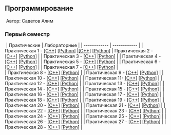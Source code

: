 ## Программирование
​
Автор: Садетов Алим
​
### Первый семестр
​
| Практические | Лабораторные |
| ------------ | ------------ |
| Практическая 1 - [[C++]](https://github.com/alimsadetov/Programming/tree/master/Practice/01/c%2B%2B/) [[Python]](https://github.com/alimsadetov/Programming/tree/master/Practice/01/python/) |[[C++]](https://github.com/alimsadetov/Programming/tree/master/Lab/01/c%2B%2B/) [[Python]](https://github.com/alimsadetov/Programming/tree/master/Lab/01/python/) 
| Практическая 2 - [[C++]](https://github.com/alimsadetov/Programming/tree/master/Practice/02/c%2B%2B/) [[Python]](https://github.com/alimsadetov/Programming/tree/master/Practice/02/python/) | 
| Практическая 3 - [[C++]](https://github.com/alimsadetov/Programming/tree/master/Practice/03/c%2B%2B/) [[Python]](https://github.com/alimsadetov/Programming/tree/master/Practice/03/python/) | 
| Практическая 4 - [[C++]](https://github.com/alimsadetov/Programming/tree/master/Practice/04/c%2B%2B/) [[Python]](https://github.com/alimsadetov/Programming/tree/master/Practice/04/python/) | 
| Практическая 5 - [[C++]](https://github.com/alimsadetov/Programming/tree/master/Practice/05/c%2B%2B/) [[Python]](https://github.com/alimsadetov/Programming/tree/master/Practice/05/python/) | 
| Практическая 6 - [[C++]](https://github.com/alimsadetov/Programming/tree/master/Practice/06/c%2B%2B/) [[Python]](https://github.com/alimsadetov/Programming/tree/master/Practice/06/python/) | 
| Практическая 7 - [[C++]](https://github.com/alimsadetov/Programming/tree/master/Practice/07/c%2B%2B/) [[Python]](https://github.com/alimsadetov/Programming/tree/master/Practice/07/python/) |  
| Практическая 8 - [[C++]](https://github.com/alimsadetov/Programming/tree/master/Practice/08/c%2B%2B/) [[Python]](https://github.com/alimsadetov/Programming/tree/master/Practice/08/python/) | 
| Практическая 9 - [[C++]](https://github.com/alimsadetov/Programming/tree/master/Practice/09/c%2B%2B/) [[Python]](https://github.com/alimsadetov/Programming/tree/master/Practice/09/python/) | 
| Практическая 10 - [[C++]](https://github.com/alimsadetov/Programming/tree/master/Practice/10/c%2B%2B/) [[Python]](https://github.com/alimsadetov/Programming/tree/master/Practice/10/python/) | 
| Практическая 11- [[C++]](https://github.com/alimsadetov/Programming/tree/master/Practice/11/c%2B%2B/) [[Python]](https://github.com/alimsadetov/Programming/tree/master/Practice/11/python/) | 
| Практическая 12 - [[C++]](https://github.com/alimsadetov/Programming/tree/master/Practice/12/c%2B%2B/) [[Python]](https://github.com/alimsadetov/Programming/tree/master/Practice/12/python/) | 
| Практическая 13 - [[C++]](https://github.com/alimsadetov/Programming/tree/master/Practice/13/c%2B%2B/) [[Python]](https://github.com/alimsadetov/Programming/tree/master/Practice/13/python/) | 
| Практическая 14 - [[C++]](https://github.com/alimsadetov/Programming/tree/master/Practice/14/c%2B%2B/) [[Python]](https://github.com/alimsadetov/Programming/tree/master/Practice/14/python/) | 
| Практическая 15 - [[C++]](https://github.com/alimsadetov/Programming/tree/master/Practice/15/c%2B%2B/) [[Python]](https://github.com/alimsadetov/Programming/tree/master/Practice/15/python/) |
| Практическая 16 - [[C++]](https://github.com/alimsadetov/Programming/tree/master/Practice/16/c%2B%2B/) [[Python]](https://github.com/alimsadetov/Programming/tree/master/Practice/16/python/) |
| Практическая 17 - [[C++]](https://github.com/alimsadetov/Programming/tree/master/Practice/17/c%2B%2B/) [[Python]](https://github.com/alimsadetov/Programming/tree/master/Practice/17/python/) |
| Практическая 18 - [[C++]](https://github.com/alimsadetov/Programming/tree/master/Practice/18/c%2B%2B/) [[Python]](https://github.com/alimsadetov/Programming/tree/master/Practice/18/python/) |
| Практическая 19 - [[C++]](https://github.com/alimsadetov/Programming/tree/master/Practice/19/c%2B%2B/) [[Python]](https://github.com/alimsadetov/Programming/tree/master/Practice/19/python/) |
| Практическая 20 - [[C++]](https://github.com/alimsadetov/Programming/tree/master/Practice/20/c%2B%2B/) [[Python]](https://github.com/alimsadetov/Programming/tree/master/Practice/20/python/) |
| Практическая 21 - [[C++]](https://github.com/alimsadetov/Programming/tree/master/Practice/21/c%2B%2B/) [[Python]](https://github.com/alimsadetov/Programming/tree/master/Practice/21/python/) |
| Практическая 22 - [[C++]](https://github.com/alimsadetov/Programming/tree/master/Practice/22/c%2B%2B/) [[Python]](https://github.com/alimsadetov/Programming/tree/master/Practice/22/python/) |
| Практическая 23 - [[C++]](https://github.com/alimsadetov/Programming/tree/master/Practice/23/c%2B%2B/) [[Python]](https://github.com/alimsadetov/Programming/tree/master/Practice/23/python/) |
| Практическая 24 - [[C++]](https://github.com/alimsadetov/Programming/tree/master/Practice/24/c%2B%2B/) [[Python]](https://github.com/alimsadetov/Programming/tree/master/Practice/24/python/) |
| Практическая 25 - [[C++]](https://github.com/alimsadetov/Programming/tree/master/Practice/25/c%2B%2B/) [[Python]](https://github.com/alimsadetov/Programming/tree/master/Practice/25/python/) |
| Практическая 26 - [[C++]](https://github.com/alimsadetov/Programming/tree/master/Practice/26/c%2B%2B/) [[Python]](https://github.com/alimsadetov/Programming/tree/master/Practice/26/python/) |
| Практическая 27 - [[C++]](https://github.com/alimsadetov/Programming/tree/master/Practice/27/c%2B%2B/) [[Python]](https://github.com/alimsadetov/Programming/tree/master/Practice/27/python/) |
| Практическая 28 - [[C++]](https://github.com/alimsadetov/Programming/tree/master/Practice/28/c%2B%2B/) [[Python]](https://github.com/alimsadetov/Programming/tree/master/Practice/28/python/) |
